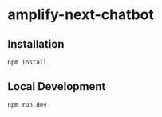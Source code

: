 # amplify-next-chatbot

## Installation

```
npm install
```

## Local Development

```
npm run dev
```
